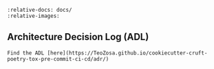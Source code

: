```{include} adr/index.md
:relative-docs: docs/
:relative-images:
```

Architecture Decision Log (ADL)
----
```{note}
Find the ADL [here](https://TeoZosa.github.io/cookiecutter-cruft-poetry-tox-pre-commit-ci-cd/adr/)
```
